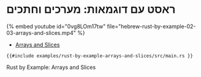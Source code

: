 # ראסט עם דוגמאות: מערכים וחתכים

{% embed youtube id="0vg8LOm17tw" file="hebrew-rust-by-example-02-03-arrays-and-slices.mp4" %}

* [Arrays and Slices](https://doc.rust-lang.org/stable/rust-by-example/primitives/array.html)

```rus
{{#include examples/rust-by-example-arrays-and-slices/src/main.rs }}
```

Rust by Example: Arrays and Slices
